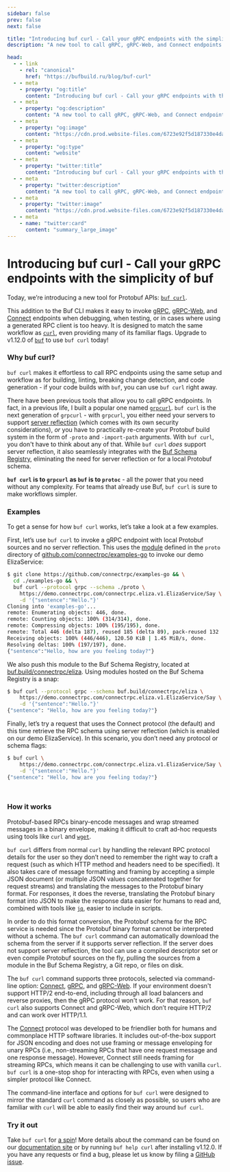 ```yaml
---
sidebar: false
prev: false
next: false

title: "Introducing buf curl - Call your gRPC endpoints with the simplicity of buf"
description: "A new tool to call gRPC, gRPC-Web, and Connect endpoints."

head:
  - - link
    - rel: "canonical"
      href: "https://bufbuild.ru/blog/buf-curl"
  - - meta
    - property: "og:title"
      content: "Introducing buf curl - Call your gRPC endpoints with the simplicity of buf"
  - - meta
    - property: "og:description"
      content: "A new tool to call gRPC, gRPC-Web, and Connect endpoints."
  - - meta
    - property: "og:image"
      content: "https://cdn.prod.website-files.com/6723e92f5d187330e4da8144/6750cf6441b184ade4e4520c_Introducing%20buf%20curl.png"
  - - meta
    - property: "og:type"
      content: "website"
  - - meta
    - property: "twitter:title"
      content: "Introducing buf curl - Call your gRPC endpoints with the simplicity of buf"
  - - meta
    - property: "twitter:description"
      content: "A new tool to call gRPC, gRPC-Web, and Connect endpoints."
  - - meta
    - property: "twitter:image"
      content: "https://cdn.prod.website-files.com/6723e92f5d187330e4da8144/6750cf6441b184ade4e4520c_Introducing%20buf%20curl.png"
  - - meta
    - name: "twitter:card"
      content: "summary_large_image"
---
```


# Introducing buf curl - Call your gRPC endpoints with the simplicity of buf

Today, we’re introducing a new tool for Protobuf APIs: [`buf curl`](/docs/curl/index.md).

This addition to the Buf CLI makes it easy to invoke [gRPC](https://grpc.io/), [gRPC-Web](https://github.com/grpc/grpc-web), and [Connect](https://connectrpc.com/) endpoints when debugging, when testing, or in cases where using a generated RPC client is too heavy. It is designed to match the same workflow as [`curl`](https://everything.curl.dev/), even providing many of its familiar flags. Upgrade to v1.12.0 of [`buf`](https://github.com/bufbuild/buf) to use `buf curl` today!

### Why buf curl?

`buf curl` makes it effortless to call RPC endpoints using the same setup and workflow as for building, linting, breaking change detection, and code generation - if your code builds with `buf`, you can use `buf curl` right away.

There have been previous tools that allow you to call gRPC endpoints. In fact, in a previous life, I built a popular one named [`grpcurl`](https://www.fullstory.com/blog/tale-of-grpcurl/). `buf curl` is the next generation of `grpcurl` - with `grpcurl`, you either need your servers to support [server reflection](https://github.com/grpc/grpc/blob/master/doc/server-reflection.md) (which comes with its own security considerations), _or_ you have to practically re-create your Protobuf build system in the form of `-proto` and `-import-path` arguments. With `buf curl`, you don't have to think about any of that. While `buf curl` _does_ support server reflection, it also seamlessly integrates with the [Buf Schema Registry](/docs/bsr/index.md), eliminating the need for server reflection or for a local Protobuf schema.

**`buf curl` is to `grpcurl` as `buf` is to `protoc`** - all the power that you need without any complexity. For teams that already use Buf, `buf curl` is sure to make workflows simpler.

### Examples

To get a sense for how `buf curl` works, let’s take a look at a few examples.

First, let’s use `buf curl` to invoke a gRPC endpoint with local Protobuf sources and no server reflection. This uses the [module](/docs/cli/modules-workspaces/index.md) defined in the `proto` directory of [github.com/connectrpc/examples-go](https://github.com/connectrpc/examples-go) to invoke our demo ElizaService:

```bash
$ git clone https://github.com/connectrpc/examples-go && \
  cd ./examples-go && \
  buf curl --protocol grpc --schema ./proto \
    https://demo.connectrpc.com/connectrpc.eliza.v1.ElizaService/Say \
    -d '{"sentence":"Hello."}'
Cloning into 'examples-go'...
remote: Enumerating objects: 446, done.
remote: Counting objects: 100% (314/314), done.
remote: Compressing objects: 100% (195/195), done.
remote: Total 446 (delta 187), reused 185 (delta 89), pack-reused 132
Receiving objects: 100% (446/446), 120.50 KiB | 1.45 MiB/s, done.
Resolving deltas: 100% (197/197), done.
{"sentence":"Hello, how are you feeling today?"}
```

`‍`We also push this module to the Buf Schema Registry, located at [buf.build/connectrpc/eliza](https://buf.build/connectrpc/eliza). Using modules hosted on the Buf Schema Registry is a snap:

```bash
$ buf curl --protocol grpc --schema buf.build/connectrpc/eliza \
    https://demo.connectrpc.com/connectrpc.eliza.v1.ElizaService/Say \
    -d '{"sentence":"Hello."}'
{"sentence": "Hello, how are you feeling today?"}
```

`‍`Finally, let’s try a request that uses the Connect protocol (the default) and this time retrieve the RPC schema using server reflection (which is enabled on our demo ElizaService). In this scenario, you don’t need any protocol or schema flags:

```bash
$ buf curl \
    https://demo.connectrpc.com/connectrpc.eliza.v1.ElizaService/Say \
    -d '{"sentence":"Hello."}'
{"sentence": "Hello, how are you feeling today?"}
```

`‍   `

### How it works

Protobuf-based RPCs binary-encode messages and wrap streamed messages in a binary envelope, making it difficult to craft ad-hoc requests using tools like `curl` and [`wget`](https://www.gnu.org/software/wget/).

`buf curl` differs from normal `curl` by handling the relevant RPC protocol details for the user so they don’t need to remember the right way to craft a request (such as which HTTP method and headers need to be specified). It also takes care of message formatting and framing by accepting a simple JSON document (or multiple JSON values concatenated together for request streams) and translating the messages to the Protobuf binary format. For responses, it does the reverse, translating the Protobuf binary format into JSON to make the response data easier for humans to read and, combined with tools like [`jq`](https://stedolan.github.io/jq/), easier to include in scripts.

In order to do this format conversion, the Protobuf schema for the RPC service is needed since the Protobuf binary format cannot be interpreted without a schema. The `buf curl` command can automatically download the schema from the server if it supports server reflection. If the server does not support server reflection, the tool can use a compiled descriptor set or even compile Protobuf sources on the fly, pulling the sources from a module in the Buf Schema Registry, a Git repo, or files on disk.

The `buf curl` command supports three protocols, selected via command-line option: [Connect](https://connectrpc.com/docs/protocol), [gRPC](https://github.com/grpc/grpc/blob/master/doc/PROTOCOL-HTTP2.md), and [gRPC-Web](https://github.com/grpc/grpc/blob/master/doc/PROTOCOL-WEB.md). If your environment doesn't support HTTP/2 end-to-end, including through all load balancers and reverse proxies, then the gRPC protocol won't work. For that reason, `buf curl` also supports Connect and gRPC-Web, which don’t require HTTP/2 and can work over HTTP/1.1.

The [Connect](/blog/connect-a-better-grpc/index.md) protocol was developed to be friendlier both for humans and commonplace HTTP software libraries. It includes out-of-the-box support for JSON encoding and does not use framing or message enveloping for unary RPCs (i.e., non-streaming RPCs that have one request message and one response message). However, Connect still needs framing for streaming RPCs, which means it can be challenging to use with vanilla `curl`. `buf curl` is a one-stop shop for interacting with RPCs, even when using a simpler protocol like Connect.

The command-line interface and options for `buf curl` were designed to mirror the standard `curl` command as closely as possible, so users who are familiar with `curl` will be able to easily find their way around `buf curl`.

### Try it out

Take `buf curl` for [a spin](/docs/cli/installation/index.md)! More details about the command can be found on our [documentation site](/docs/curl/index.md) or by running `buf help curl` after installing v1.12.0. If you have any requests or find a bug, please let us know by filing a [GitHub issue](https://github.com/bufbuild/buf/issues).

‍
